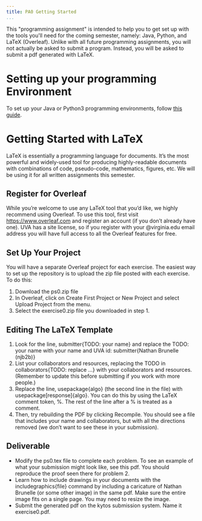 ```yaml
---
title: PA0 Getting Started
...
```


This "programming assignment" is intended to help you to get set up with the tools you'll need for the coming semester, namely: Java, Python, and LaTeX (Overleaf). Unlike with all future programming assignments, you will not actually be asked to submit a program. Instead, you will be asked to submit a pdf generated with LaTeX.

# Setting up your programming Environment

To set up your Java or Python3 programming environments, follow [this guide](https://www.cs.virginia.edu/~njb2b/cs3100/s2023/installing.html).

# Getting Started with LaTeX
LaTeX is essentially a programming language for documents. It’s the most powerful and widely-used tool for producing highly-readable documents with combinations of code, pseudo-code, mathematics, figures, etc. We will be using it for all written assignments this semester.

## Register for Overleaf
While you’re welcome to use any LaTeX tool that you’d like, we highly recommend using Overleaf. To use this tool, first visit https://www.overleaf.com and register an account (if you don’t already have one). UVA has a site license, so if you register with your @virginia.edu email address you will have full access to all the Overleaf features for free.

## Set Up Your Project
You will have a separate Overleaf project for each exercise. The easiest way to set up the repository is to upload the zip file posted with each exercise. To do this:

1. Download the ps0.zip file 
2. In Overleaf, click on Create First Project or New Project and select Upload Project from the menu.
3. Select the exercise0.zip file you downloaded in step 1.

## Editing The LaTeX Template
1. Look for the line, submitter{TODO: your name} and replace the TODO: your name with your name and UVA id: submitter{Nathan Brunelle (njb2b)}
1. List your collaborators and resources, replacing the TODO in collaborators{TODO: replace …} with your collaborators and resources. (Remember to update this before submitting if you work with more people.)
1. Replace the line, usepackage{algo} (the second line in the file) with usepackage[response]{algo}. You can do this by using the LaTeX comment token, %. The rest of the line after a % is treated as a comment.
1. Then, try rebuilding the PDF by clicking Recompile. You should see a file that includes your name and collaborators, but with all the directions removed (we don’t want to see these in your submission).

## Deliverable
- Modify the ps0.tex file to complete each problem. To see an example of what your submission might look like, see this pdf. You should reproduce the proof seen there for problem 2.
- Learn how to include drawings in your documents with the includegraphics{file} command by including a caricature of Nathan Brunelle (or some other image) in the same pdf. Make sure the entire image fits on a single page. You may need to resize the image.
- Submit the generated pdf on the kytos submission system. Name it exercise0.pdf.
